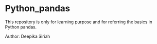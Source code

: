 # Python_pandas
This repository is only for learning purpose and for referring the basics in Python pandas.

Author: Deepika Siriah
